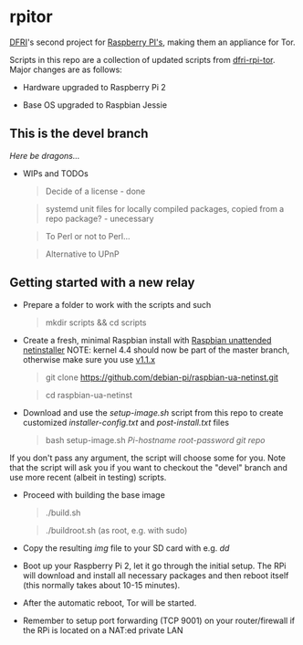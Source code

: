 # rpitor

[DFRI](https://www.dfri.se/)'s second project for [Raspberry PI's](https://www.dfri.se/projekt/tor/rpi/), making them an appliance for Tor.

Scripts in this repo are a collection of updated scripts from [dfri-rpi-tor](https://github.com/DFRI/dfri-rpi-tor).
Major changes are as follows:

* Hardware upgraded to Raspberry Pi 2

* Base OS upgraded to Raspbian Jessie

## This is the devel branch
_Here be dragons..._

* WIPs and TODOs
	> Decide of a license - done

	> systemd unit files for locally compiled packages, copied from a repo package? - unecessary

	> To Perl or not to Perl...

	> Alternative to UPnP

## Getting started with a new relay
* Prepare a folder to work with the scripts and such
	> mkdir scripts && cd scripts

* Create a fresh, minimal Raspbian install with [Raspbian unattended netinstaller](https://github.com/debian-pi/raspbian-ua-netinst)
NOTE: kernel 4.4 should now be part of the master branch, otherwise make sure you use [v1.1.x](https://github.com/debian-pi/raspbian-ua-netinst/tree/v1.1.x)
	> git clone https://github.com/debian-pi/raspbian-ua-netinst.git

	> cd raspbian-ua-netinst

* Download and use the _setup-image.sh_ script from this repo to create customized _installer-config.txt_ and _post-install.txt_ files
	> bash setup-image.sh _Pi-hostname_ _root-password_ _git repo_

If you don't pass any argument, the script will choose some for you. Note that the script will ask you if you want to checkout the "devel" branch and use more recent (albeit in testing) scripts.

* Proceed with building the base image	
	> ./build.sh

	> ./buildroot.sh (as root, e.g. with sudo)

* Copy the resulting _img_ file to your SD card with e.g. _dd_
* Boot up your Raspberry Pi 2, let it go through the initial setup. The RPi will download and install all necessary packages and then reboot itself (this normally takes about 10-15 minutes).
* After the automatic reboot, Tor will be started.
* Remember to setup port forwarding (TCP 9001) on your router/firewall if the RPi is located on a NAT:ed private LAN
